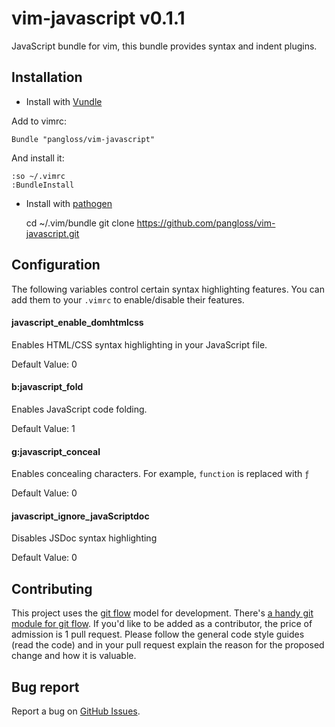 # vim-javascript v0.1.1

JavaScript bundle for vim, this bundle provides syntax and indent plugins.

## Installation

- Install with [Vundle](https://github.com/gmarik/vundle)

Add to vimrc:

    Bundle "pangloss/vim-javascript"

And install it:

    :so ~/.vimrc
    :BundleInstall

- Install with [pathogen](https://github.com/tpope/vim-pathogen)

    cd ~/.vim/bundle
    git clone https://github.com/pangloss/vim-javascript.git

## Configuration

The following variables control certain syntax highlighting features. You can
add them to your `.vimrc` to enable/disable their features.

#### javascript_enable_domhtmlcss

Enables HTML/CSS syntax highlighting in your JavaScript file.

Default Value: 0

#### b:javascript_fold

Enables JavaScript code folding.

Default Value: 1

#### g:javascript_conceal

Enables concealing characters. For example, `function` is replaced with `ƒ`

Default Value: 0

#### javascript_ignore_javaScriptdoc

Disables JSDoc syntax highlighting

Default Value: 0

## Contributing

This project uses the [git 
flow](http://nvie.com/posts/a-successful-git-branching-model/) model for
development. There's [a handy git module for git flow](/nvie/gitflow). If you'd
like to be added as a contributor, the price of admission is 1 pull request.
Please follow the general code style guides (read the code) and in your pull
request explain the reason for the proposed change and how it is valuable.

## Bug report

Report a bug on [GitHub Issues](https://github.com/pangloss/vim-javascript/issues).
